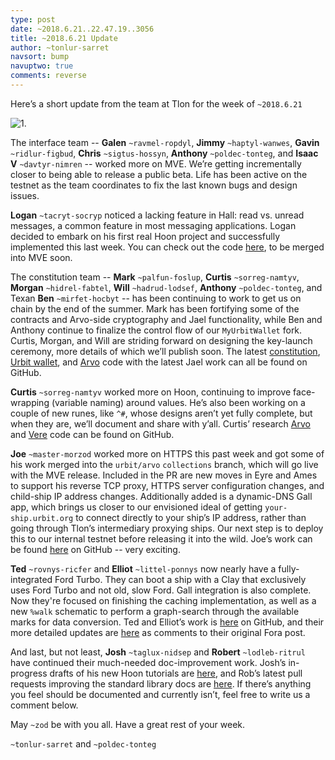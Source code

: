 ```yaml
---
type: post
date: ~2018.6.21..22.47.19..3056
title: ~2018.6.21 Update
author: ~tonlur-sarret
navsort: bump
navuptwo: true
comments: reverse
---
```


Here’s a short update from the team at Tlon for the week of `~2018.6.21`

![1.](https://media.urbit.org/fora/updates/~2018.6.21-Update-1.png)

The interface team -- **Galen** `~ravmel-ropdyl`, **Jimmy** `~haptyl-wanwes`, 
**Gavin** `~ridlur-figbud`, **Chris** `~sigtus-hossyn`, **Anthony** `~poldec-tonteg`, and **Isaac V** `~davtyr-nimren` -- worked more on MVE. We’re getting incrementally closer to being able to release a public beta. Life has been active on the testnet as the team coordinates to fix the last known bugs and design issues.

**Logan** `~tacryt-socryp` noticed a lacking feature in Hall: read vs. unread messages, a common feature in most messaging applications. Logan decided to embark on his first real Hoon project and successfully implemented this last week. You can check out the code [here](https://github.com/loganallenc/arvo/tree/hall-unread), to be merged into MVE soon.

The constitution team -- **Mark** `~palfun-foslup`, **Curtis** `~sorreg-namtyv`, **Morgan**  `~hidrel-fabtel`, **Will** `~hadrud-lodsef`, **Anthony** `~poldec-tonteg`, and Texan **Ben** `~mirfet-hocbyt` -- has been continuing to work to get us on chain by the end of the summer. Mark has been fortifying some of the contracts and Arvo-side cryptography and Jael functionality, while Ben and Anthony continue to finalize the control flow of our `MyUrbitWallet` fork. Curtis, Morgan, and Will are striding forward on designing the key-launch ceremony, more details of which we’ll publish soon. The latest [constitution](https://github.com/urbit/constitution), [Urbit wallet](https://github.com/urbit/etherwallet), and [Arvo](https://github.com/Fang-/arvo/tree/research-constitution) code with the latest Jael work can all be found on GitHub.

**Curtis** `~sorreg-namtyv` worked more on Hoon, continuing to improve face-wrapping (variable naming) around values. He’s also been working on a couple of new runes, like `^#`, whose designs aren’t yet fully complete, but when they are, we’ll document and share with y’all. Curtis’ research [Arvo](https://github.com/cgyarvin/arvo/tree/research-tome) and  [Vere](https://github.com/cgyarvin/urbit-1/tree/research-tome) code can be found on GitHub.

**Joe** `~master-morzod` worked more on HTTPS this past week and got some of his work merged into the `urbit/arvo` `collections` branch, which will go live with the MVE release. Included in the PR are new moves in Eyre and Ames to support his reverse TCP proxy, HTTPS server configuration changes, and child-ship IP address changes. Additionally added is a dynamic-DNS Gall app, which brings us closer to our envisioned ideal of getting `your-ship.urbit.org` to connect directly to your ship’s IP address, rather than going through Tlon’s intermediary proxying ships. Our next step is to deploy this to our internal testnet before releasing it into the wild. Joe’s work can be found [here](https://github.com/urbit/arvo/pull/752) on GitHub -- very exciting.

**Ted** `~rovnys-ricfer` and **Elliot** `~littel-ponnys` now nearly have a fully-integrated Ford Turbo. They can boot a ship with a Clay that exclusively uses Ford Turbo and not old, slow Ford. Gall integration is also complete. Now they're focused on finishing the caching implementation, as well as a new `%walk` schematic to perform a graph-search through the available marks for data conversion. Ted and Elliot’s work is [here](https://github.com/urbit/arvo/tree/ford-turbo) on GitHub, and their more detailed updates are [here](https://fora.urbit.org/proposals/posts/~2018.3.15..04.24.35..a47f~/) as comments to their original Fora post.

And last, but not least, **Josh** `~taglux-nidsep` and **Robert** `~lodleb-ritrul` have continued their much-needed doc-improvement work. Josh’s in-progress drafts of his new Hoon tutorials are [here](https://github.com/joshuareagan/doc-drafts), and Rob’s latest pull requests improving the standard library docs are [here](https://github.com/urbit/docs/pulls). If there’s anything you feel should be documented and currently isn’t, feel free to write us a comment below.

May `~zod` be with you all. Have a great rest of your week.

`~tonlur-sarret` and `~poldec-tonteg`
